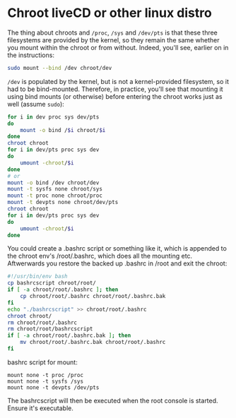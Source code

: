 # Chroot liveCD or other linux distro

The thing about chroots and `/proc`, `/sys` and `/dev/pts` is that these three filesystems are provided by the kernel, so they remain the same whether you mount within the chroot or from without. Indeed, you'll see, earlier on in the instructions:

```bash
sudo mount --bind /dev chroot/dev
```

`/dev` is populated by the kernel, but is not a kernel-provided filesystem, so it had to be bind-mounted. Therefore, in practice, you'll see that mounting it using bind mounts (or otherwise) before entering the chroot works just as well (assume `sudo`):

```bash
for i in dev proc sys dev/pts
do
    mount -o bind /$i chroot/$i
done
chroot chroot
for i in dev/pts proc sys dev
do
    umount -chroot/$i
done
# or
mount -o bind /dev chroot/dev
mount -t sysfs none chroot/sys
mount -t proc none chroot/proc
mount -t devpts none chroot/dev/pts
chroot chroot
for i in dev/pts proc sys dev
do
    umount -chroot/$i
done
```

You could create a .bashrc script or something like it, which is appended to the chroot env's /root/.bashrc, which does all the mounting etc. Aftwerwards you restore the backed up .bashrc in /root and exit the chroot:

```bash
#!/usr/bin/env bash
cp bashrcscript chroot/root/
if [ -a chroot/root/.bashrc ]; then
    cp chroot/root/.bashrc chroot/root/.bashrc.bak
fi
echo "./bashrcscript" >> chroot/root/.bashrc
chroot chroot/
rm chroot/root/.bashrc
rm chroot/root/bashrcscript
if [ -a chroot/root/.bashrc.bak ]; then
    mv chroot/root/.bashrc.bak chroot/root/.bashrc
fi
```

bashrc script for mount:

```plaintext
mount none -t proc /proc
mount none -t sysfs /sys
mount none -t devpts /dev/pts 
```

The bashrcscript will then be executed when the root console is started. Ensure it's executable.
